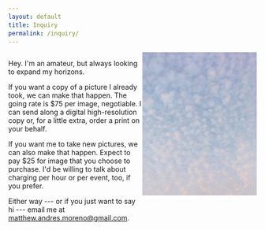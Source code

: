 ```yaml
---
layout: default
title: Inquiry
permalink: /inquiry/
---
```


<style>
.container{
    display: flex;
}
.fixed{
    width: 190%;
}

</style>
<div class="container">
  <div class="fixed">
  <p>
    Hey.
    I'm an amateur, but always looking to expand my horizons.
  </p>
  <p>
    If you want a copy of a picture I already took, we can make that happen.
    The going rate is $75 per image, negotiable.
    I can send along a digital high-resolution copy or, for a little extra, order a print on your behalf.
  </p>
  <p>
    If you want me to take new pictures, we can also make that happen.
    Expect to pay $25 for image that you choose to purchase.
    I'd be willing to talk about charging per hour or per event, too, if you prefer.
  </p>

  <p>
    Either way --- or if you just want to say hi --- email me at
    <a href="mailto:matthew.andres.moreno@gmail.com">matthew.andres.moreno@gmail.com</a>.
  </p>
  </div>
  <div class="hideflex">
  <div style="text-align:center">
    <div style="display: inline-block;">
      <img src="/img/welcome_clouds.jpg"  style="max-width:100%; max-height:100%;" alt="grasshopper">
    </div>
  </div>
</div>
